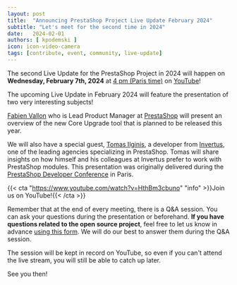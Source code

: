 ```yaml
---
layout: post
title:  "Announcing PrestaShop Project Live Update February 2024"
subtitle: "Let's meet for the second time in 2024"
date:   2024-02-01
authors: [ kpodemski ]
icon: icon-video-camera
tags: [contribute, event, community, live-update]
---
```


The second Live Update for the PrestaShop Project in 2024 will happen on **Wednesday, February 7th, 2024** at [4 pm (Paris time)](https://time.is/1600_7_Feb_2024_in_Paris) on [YouTube](https://www.youtube.com/watch?v=HthBm3cbuno)!

The upcoming Live Update in February 2024 will feature the presentation of two very interesting subjects!

[Fabien Vallon](https://github.com/fabienvallon) who is Lead Product Manager at [PrestaShop](https://www.prestashop.com) will present an overview of the new Core Upgrade tool that is planned to be released this year.

We will also have a special guest, [Tomas Ilginis](https://github.com/tomas862), a developer from [Invertus](https://invertus.eu/en/), one of the leading agencies specializing in PrestaShop. Tomas will share insights on how himself and his colleagues at Invertus prefer to work with PrestaShop modules. This presentation was originally delivered during the [PrestaShop Developer Conference](https://events.prestashop.com/prestashop-developer-conference/en) in Paris.

{{< cta "https://www.youtube.com/watch?v=HthBm3cbuno" "info" >}}Join us on YouTube!{{< /cta >}} 

Remember that at the end of every meeting, there is a Q&A session. You can ask your questions during the presentation or beforehand.
**If you have questions related to the open source project**, feel free to let us know in advance [using this form](https://forms.gle/FWazuZnXBtFPauFZ7). We will do our best to answer them during the Q&A session.

The session will be kept in record on YouTube, so even if you can't attend the live stream, you will still be able to catch up later.

See you then!
